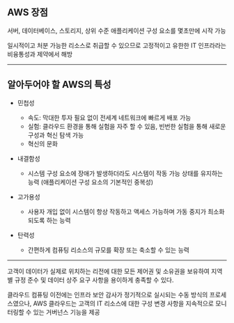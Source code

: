 ## AWS 장점
서버, 데이터베이스, 스토리지, 상위 수준 애플리케이션 구성 요소를 몇초만에 시작 가능

일시적이고 처분 가능한 리소스로 취급할 수 있으므로 고정적이고 유한한 IT 인프라라는 비융통성과 제약에서 해방

----

## 알아두어야 할 AWS의 특성
* 민첩성
  * 속도:	막대한 투자 필요 없이 전세계 네트워크에 빠르게 배포 가능
  * 실험:	클라우드 환경을 통해 실험을 자주 할 수 있음, 빈번한 실험을 통해 새로운 구성과 혁신 탐색 가능
  * 혁신의 문화

* 내결함성
  * 시스템 구성 요소에 장애가 발생하더라도 시스템이 작동 가능 상태를 유지하는 능력 (애플리케이션 구성 요소의 기본적인 중복성)

* 고가용성
  * 사용자 개입 없이 시스템이 항상 작동하고 액세스 가능하며 가동 중지가 최소화되도록 하는 능력
  
* 탄력성
  * 간편하게 컴퓨팅 리소스의 규모를 확장 또는 축소할 수 있는 능력

----

고객이 데이터가 실제로 위치하는 리전에 대한 모든 제어권 및 소유권을 보유하여 지역별 규정 준수 및 데이터 상주 요구 사항을 용이하게 충족할 수 있다.

클라우드 컴퓨팅 이전에는 인프라 보안 감사가 정기적으로 실시되는 수동 방식의 프로세스였으나, AWS 클라우드는 고객의 IT 리소스에 대한 구성 변경 사항을 지속적으로 모니터링할 수 있는 거버넌스 기능을 제공
